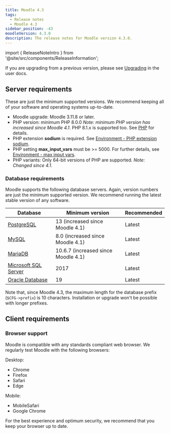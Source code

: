 ```yaml
---
title: Moodle 4.3
tags:
  - Release notes
  - Moodle 4.3
sidebar_position: -43
moodleVersion: 4.3.0
description: The release notes for Moodle version 4.3.0.
---
```


import { ReleaseNoteIntro } from '@site/src/components/ReleaseInformation';

<ReleaseNoteIntro releaseName={frontMatter.moodleVersion} />

If you are upgrading from a previous version, please see [Upgrading](https://docs.moodle.org/en/Upgrading) in the user docs.

## Server requirements

These are just the minimum supported versions. We recommend keeping all of your software and operating systems up-to-date.

- Moodle upgrade: Moodle 3.11.8 or later.
- PHP version: minimum PHP 8.0.0 *Note: minimum PHP version has increased since Moodle 4.1*. PHP 8.1.x is supported too. See [PHP](../development/policies/php.md) for details.
- PHP extension **sodium** is required. See [Environment - PHP extension sodium](https://docs.moodle.org/en/Environment_-_PHP_extension_sodium).
- PHP setting **max_input_vars** must be >= 5000. For further details, see [Environment - max input vars](https://docs.moodle.org/en/Environment_-_max_input_vars).
- PHP variants: Only 64-bit versions of PHP are supported. *Note: Changed since 4.1*.

### Database requirements

Moodle supports the following database servers. Again, version numbers are just the minimum supported version. We recommend running the latest stable version of any software.

| Database | Minimum version | Recommended |
| --- | --- | --- |
| [PostgreSQL](http://www.postgresql.org/) | 13 (increased since Moodle 4.1) | Latest |
| [MySQL](http://www.mysql.com/) | 8.0 (increased since Moodle 4.1) | Latest |
| [MariaDB](https://mariadb.org/) | 10.6.7 (increased since Moodle 4.1) | Latest |
| [Microsoft SQL Server](http://www.microsoft.com/en-us/server-cloud/products/sql-server/) | 2017 | Latest |
| [Oracle Database](http://www.oracle.com/us/products/database/overview/index.html) | 19 | Latest |

Note that, since Moodle 4.3, the maximum length for the database prefix (`$CFG->prefix`) is 10 characters. Installation or upgrade won't be possible with longer prefixes.

## Client requirements

### Browser support

Moodle is compatible with any standards compliant web browser. We regularly test Moodle with the following browsers:

Desktop:

- Chrome
- Firefox
- Safari
- Edge

Mobile:

- MobileSafari
- Google Chrome

For the best experience and optimum security, we recommend that you keep your browser up to date.
